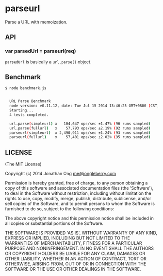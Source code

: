 # parseurl

Parse a URL with memoization.

## API

### var parsedUrl = parseurl(req)

`parsedUrl` is basically a `url.parse()` object.

## Benchmark

```bash
$ node benchmark.js


  URL Parse Benchmark
  node version: v0.11.12, date: Tue Jul 15 2014 13:46:25 GMT+0800 (CST)
  Starting...
  4 tests completed.

  url.parse(simpleurl) x   104,647 ops/sec ±1.47% (96 runs sampled)
  url.parse(fullurl)   x    57,793 ops/sec ±2.19% (92 runs sampled)
  parseurl(simpleurl)  x 2,490,911 ops/sec ±1.24% (93 runs sampled)
  parseurl(fullurl)    x    57,401 ops/sec ±2.02% (95 runs sampled)
```

## LICENSE

(The MIT License)

Copyright (c) 2014 Jonathan Ong <me@jongleberry.com>

Permission is hereby granted, free of charge, to any person obtaining
a copy of this software and associated documentation files (the
'Software'), to deal in the Software without restriction, including
without limitation the rights to use, copy, modify, merge, publish,
distribute, sublicense, and/or sell copies of the Software, and to
permit persons to whom the Software is furnished to do so, subject to
the following conditions:

The above copyright notice and this permission notice shall be
included in all copies or substantial portions of the Software.

THE SOFTWARE IS PROVIDED 'AS IS', WITHOUT WARRANTY OF ANY KIND,
EXPRESS OR IMPLIED, INCLUDING BUT NOT LIMITED TO THE WARRANTIES OF
MERCHANTABILITY, FITNESS FOR A PARTICULAR PURPOSE AND NONINFRINGEMENT.
IN NO EVENT SHALL THE AUTHORS OR COPYRIGHT HOLDERS BE LIABLE FOR ANY
CLAIM, DAMAGES OR OTHER LIABILITY, WHETHER IN AN ACTION OF CONTRACT,
TORT OR OTHERWISE, ARISING FROM, OUT OF OR IN CONNECTION WITH THE
SOFTWARE OR THE USE OR OTHER DEALINGS IN THE SOFTWARE.

